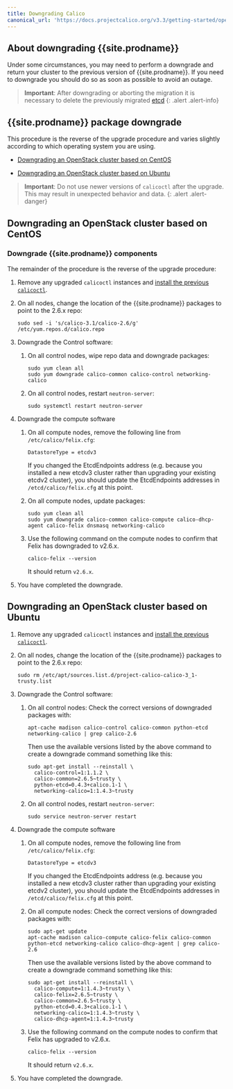 ```yaml
---
title: Downgrading Calico
canonical_url: 'https://docs.projectcalico.org/v3.3/getting-started/openstack/upgrade/downgrade'
---
```


## About downgrading {{site.prodname}}

Under some circumstances, you may need to perform a downgrade and return your
cluster to the previous version of {{site.prodname}}. If you need to downgrade
you should do so as soon as possible to avoid an outage.

> **Important**: After downgrading or aborting the migration it is necessary
> to delete the previously migrated
> [etcd](./delete#deleting-calico-data-from-etcdv3-after-a-partial-migration)
{: .alert .alert-info}

## {{site.prodname}} package downgrade

This procedure is the reverse of the upgrade procedure and varies slightly according to which operating system you are using.  

- [Downgrading an OpenStack cluster based on CentOS](#downgrading-an-openstack-cluster-based-on-centos)

- [Downgrading an OpenStack cluster based on Ubuntu](#downgrading-an-openstack-cluster-based-on-ubuntu)

> **Important**: Do not use newer versions of `calicoctl` after the upgrade.
> This may result in unexpected behavior and data.
{: .alert .alert-danger}


## Downgrading an OpenStack cluster based on CentOS

### Downgrade {{site.prodname}} components
The remainder of the procedure is the reverse of the upgrade procedure:
   
1. Remove any upgraded `calicoctl` instances and [install the previous `calicoctl`](/{{page.version}}/usage/calicoctl/install).

1. On all nodes, change the location of the {{site.prodname}} packages to point to the 2.6.x repo:

   ```
   sudo sed -i 's/calico-3.1/calico-2.6/g' /etc/yum.repos.d/calico.repo 
   ```

1. Downgrade the Control software:
   1. On all control nodes, wipe repo data and downgrade packages:
      ```
      sudo yum clean all
      sudo yum downgrade calico-common calico-control networking-calico
      ```
      
   1. On all control nodes, restart `neutron-server`:
      ```
      sudo systemctl restart neutron-server
      ```

1. Downgrade the compute software
   
   1. On all compute nodes, remove the following line from `/etc/calico/felix.cfg`:
      ```
      DatastoreType = etcdv3
      ```
      If you changed the EtcdEndpoints address (e.g. because you installed a new etcdv3 cluster 
      rather than upgrading your existing etcdv2 cluster), you should update the EtcdEndpoints addresses 
      in `/etcd/calico/felix.cfg` at this point.
      
   1. On all compute nodes, update packages:
      ```
      sudo yum clean all
      sudo yum downgrade calico-common calico-compute calico-dhcp-agent calico-felix dnsmasq networking-calico
      ```
      
   1. Use the following command on the compute nodes to confirm that Felix has downgraded to v2.6.x.
      ```
      calico-felix --version
      ```
   
      It should return `v2.6.x`.

1. You have completed the downgrade.


## Downgrading an OpenStack cluster based on Ubuntu

1. Remove any upgraded `calicoctl` instances and [install the previous `calicoctl`](/{{page.version}}/usage/calicoctl/install).

1. On all nodes, change the location of the {{site.prodname}} packages to point to the 2.6.x repo:

   ```
   sudo rm /etc/apt/sources.list.d/project-calico-calico-3_1-trusty.list 
   ```
   
1. Downgrade the Control software:
   1. On all control nodes:
   Check the correct versions of downgraded packages with: 
      ```
      apt-cache madison calico-control calico-common python-etcd networking-calico | grep calico-2.6
      ```
      Then use the available versions listed by the above command to create a downgrade command something like this:

      ```    
      sudo apt-get install --reinstall \
        calico-control=1:1.1.2 \
        calico-common=2.6.5~trusty \
        python-etcd=0.4.3+calico.1-1 \
        networking-calico=1:1.4.3~trusty
      ```
      
   1. On all control nodes, restart `neutron-server`:
      ```
      sudo service neutron-server restart
      ```

1. Downgrade the compute software
   
   1. On all compute nodes, remove the following line from `/etc/calico/felix.cfg`:
      ```
      DatastoreType = etcdv3
      ```
      If you changed the EtcdEndpoints address (e.g. because you installed a new etcdv3 cluster 
      rather than upgrading your existing etcdv2 cluster), you should update the EtcdEndpoints addresses 
      in `/etcd/calico/felix.cfg` at this point.
   
   1. On all compute nodes:
   Check the correct versions of downgraded packages with: 
      ```
      sudo apt-get update
      apt-cache madison calico-compute calico-felix calico-common python-etcd networking-calico calico-dhcp-agent | grep calico-2.6
      ```
      Then use the available versions listed by the above command to create a downgrade command something like this:
      ```
      sudo apt-get install --reinstall \
        calico-compute=1:1.4.3~trusty \
        calico-felix=2.6.5~trusty \
        calico-common=2.6.5~trusty \
        python-etcd=0.4.3+calico.1-1 \
        networking-calico=1:1.4.3~trusty \
        calico-dhcp-agent=1:1.4.3~trusty
      ```
      
   1. Use the following command on the compute nodes to confirm that Felix has upgraded to v2.6.x.
      ```
      calico-felix --version
      ```
   
      It should return `v2.6.x`.

1. You have completed the downgrade.
